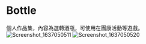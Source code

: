 # Bottle
個人作品集，內容為選轉酒瓶，可使用在團康活動等遊戲。
![Screenshot_1637050511](https://user-images.githubusercontent.com/92843899/141949047-243bfa38-a90e-40db-8c43-dde1592c471d.png)
![Screenshot_1637050520](https://user-images.githubusercontent.com/92843899/141949092-ec148115-9ca8-4160-8c37-c90922e3f553.png)
